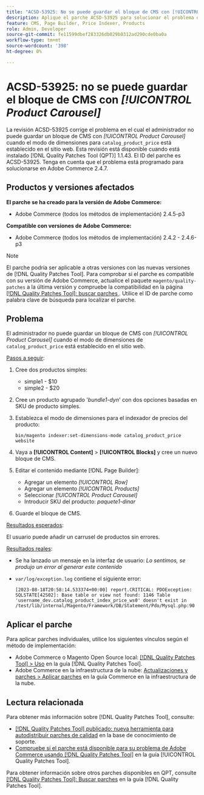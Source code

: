 ```yaml
---
title: "ACSD-53925: No se puede guardar el bloque de CMS con [!UICONTROL Product Carousel]"
description: Aplique el parche ACSD-53925 para solucionar el problema de Adobe Commerce en el que el administrador no puede guardar un bloque de CMS con Carrusel de productos cuando el modo de dimensiones para catalog_product_price está configurado en el sitio web.
feature: CMS, Page Builder, Price Indexer, Products
role: Admin, Developer
source-git-commit: fe11599dbef283326db029b0312ad290cde0ba0a
workflow-type: tm+mt
source-wordcount: '398'
ht-degree: 0%

---
```


# ACSD-53925: no se puede guardar el bloque de CMS con *[!UICONTROL Product Carousel]*

La revisión ACSD-53925 corrige el problema en el cual el administrador no puede guardar un bloque de CMS con *[!UICONTROL Product Carousel]* cuando el modo de dimensiones para `catalog_product_price` está establecido en el sitio web. Esta revisión está disponible cuando está instalado [!DNL Quality Patches Tool (QPT)] 1.1.43. El ID del parche es ACSD-53925. Tenga en cuenta que el problema está programado para solucionarse en Adobe Commerce 2.4.7.

## Productos y versiones afectados

**El parche se ha creado para la versión de Adobe Commerce:**

* Adobe Commerce (todos los métodos de implementación) 2.4.5-p3

**Compatible con versiones de Adobe Commerce:**

* Adobe Commerce (todos los métodos de implementación) 2.4.2 - 2.4.6-p3

>[!NOTE]
>
>El parche podría ser aplicable a otras versiones con las nuevas versiones de [!DNL Quality Patches Tool]. Para comprobar si el parche es compatible con su versión de Adobe Commerce, actualice el paquete `magento/quality-patches` a la última versión y compruebe la compatibilidad en la página [[!DNL Quality Patches Tool]: buscar parches ](https://experienceleague.adobe.com/tools/commerce-quality-patches/index.html?lang=es). Utilice el ID de parche como palabra clave de búsqueda para localizar el parche.

## Problema

El administrador no puede guardar un bloque de CMS con *[!UICONTROL Product Carousel]* cuando el modo de dimensiones de `catalog_product_price` está establecido en el sitio web.

<u>Pasos a seguir</u>:

1. Cree dos productos simples:
   * simple1 - $10
   * simple2 - $20
1. Cree un producto agrupado &#39;*bundle1-dyn*&#39; con dos opciones basadas en SKU de producto simples.
1. Establezca el modo de dimensiones para el indexador de precios del producto:

   `bin/magento indexer:set-dimensions-mode catalog_product_price website`

1. Vaya a **[!UICONTROL Content]** > **[!UICONTROL Blocks]** y cree un nuevo bloque de CMS.
1. Editar el contenido mediante [!DNL Page Builder]:
   * Agregar un elemento *[!UICONTROL Row]*
   * Agregar un elemento *[!UICONTROL Products]*
   * Seleccionar *[!UICONTROL Product Carousel]*
   * Introducir SKU del producto: *paquete1-dinar*
1. Guarde el bloque de CMS.

<u>Resultados esperados</u>:

El usuario puede añadir un carrusel de productos sin errores.

<u>Resultados reales</u>:

* Se ha lanzado un mensaje en la interfaz de usuario: *Lo sentimos, se produjo un error al generar este contenido*
* `var/log/exception.log` contiene el siguiente error:

  ```
  [2023-08-18T20:58:14.533374+00:00] report.CRITICAL: PDOException: SQLSTATE[42S02]: Base table or view not found: 1146 Table 'username_dev.catalog_product_index_price_ws0' doesn't exist in /test/lib/internal/Magento/Framework/DB/Statement/Pdo/Mysql.php:90
  ```

## Aplicar el parche

Para aplicar parches individuales, utilice los siguientes vínculos según el método de implementación:

* Adobe Commerce o Magento Open Source local: [[!DNL Quality Patches Tool] > Uso](/help/tools/quality-patches-tool/usage.md) en la guía [!DNL Quality Patches Tool].
* Adobe Commerce en la infraestructura de la nube: [Actualizaciones y parches > Aplicar parches](https://experienceleague.adobe.com/docs/commerce-cloud-service/user-guide/develop/upgrade/apply-patches.html?lang=es) en la guía Commerce en la infraestructura de la nube.

## Lectura relacionada

Para obtener más información sobre [!DNL Quality Patches Tool], consulte:

* [[!DNL Quality Patches Tool] publicado: nueva herramienta para autodistribuir parches de calidad](https://experienceleague.adobe.com/es/docs/commerce-knowledge-base/kb/announcements/commerce-announcements/magento-quality-patches-released-new-tool-to-self-serve-quality-patches) en la base de conocimiento de soporte.
* [Compruebe si el parche está disponible para su problema de Adobe Commerce usando [!DNL Quality Patches Tool]](/help/tools/quality-patches-tool/patches-available-in-qpt/check-patch-for-magento-issue-with-magento-quality-patches.md) en la guía [!UICONTROL Quality Patches Tool].


Para obtener información sobre otros parches disponibles en QPT, consulte [[!DNL Quality Patches Tool]: Buscar parches](https://experienceleague.adobe.com/tools/commerce-quality-patches/index.html?lang=es) en la guía [!DNL Quality Patches Tool].
